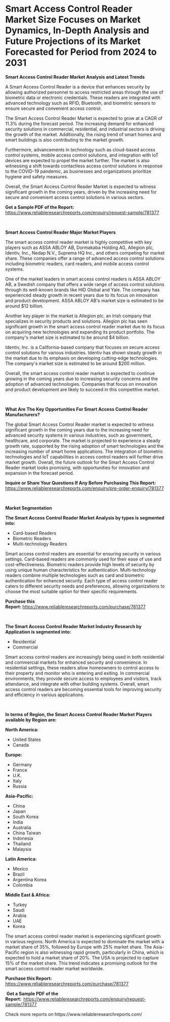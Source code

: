 <p><h1>Smart Access Control Reader Market Size Focuses on Market Dynamics, In-Depth Analysis and Future Projections of its Market Forecasted for Period from 2024 to 2031</h1></p><p><strong>Smart Access Control Reader Market Analysis and Latest Trends</strong></p>
<p><p>A Smart Access Control Reader is a device that enhances security by allowing authorized personnel to access restricted areas through the use of biometric data or electronic credentials. These readers are integrated with advanced technology such as RFID, Bluetooth, and biometric sensors to ensure secure and convenient access control.</p><p>The Smart Access Control Reader Market is expected to grow at a CAGR of 11.3% during the forecast period. The increasing demand for enhanced security solutions in commercial, residential, and industrial sectors is driving the growth of the market. Additionally, the rising trend of smart homes and smart buildings is also contributing to the market growth.</p><p>Furthermore, advancements in technology such as cloud-based access control systems, mobile access control solutions, and integration with IoT devices are expected to propel the market further. The market is also witnessing a shift towards contactless access control solutions in response to the COVID-19 pandemic, as businesses and organizations prioritize hygiene and safety measures.</p><p>Overall, the Smart Access Control Reader Market is expected to witness significant growth in the coming years, driven by the increasing need for secure and convenient access control solutions in various sectors.</p></p>
<p><strong>Get a Sample PDF of the Report:&nbsp;</strong> <a href="https://www.reliableresearchreports.com/enquiry/request-sample/781377">https://www.reliableresearchreports.com/enquiry/request-sample/781377</a></p>
<p>&nbsp;</p>
<p><strong>Smart Access Control Reader Major Market Players</strong></p>
<p><p>The smart access control reader market is highly competitive with key players such as ASSA ABLOY AB, Dormakaba Holding AG, Allegion plc, Identiv, Inc., Nedap N.V., Suprema HQ Inc., and others competing for market share. These companies offer a range of advanced access control solutions including biometric readers, card readers, and mobile access control systems.</p><p>One of the market leaders in smart access control readers is ASSA ABLOY AB, a Swedish company that offers a wide range of access control solutions through its well-known brands like HID Global and Yale. The company has experienced steady growth in recent years due to its focus on innovation and product development. ASSA ABLOY AB's market size is estimated to be around $12 billion.</p><p>Another key player in the market is Allegion plc, an Irish company that specializes in security products and solutions. Allegion plc has seen significant growth in the smart access control reader market due to its focus on acquiring new technologies and expanding its product portfolio. The company's market size is estimated to be around $4 billion.</p><p>Identiv, Inc. is a California-based company that focuses on secure access control solutions for various industries. Identiv has shown steady growth in the market due to its emphasis on developing cutting-edge technologies. The company's market size is estimated to be around $200 million.</p><p>Overall, the smart access control reader market is expected to continue growing in the coming years due to increasing security concerns and the adoption of advanced technologies. Companies that focus on innovation and product development are likely to succeed in this competitive market.</p></p>
<p>&nbsp;</p>
<p><strong>What Are The Key Opportunities For Smart Access Control Reader Manufacturers?</strong></p>
<p><p>The global Smart Access Control Reader market is expected to witness significant growth in the coming years due to the increasing need for advanced security systems in various industries, such as government, healthcare, and corporate. The market is projected to experience a steady growth rate, supported by the rising adoption of smart technologies and the increasing number of smart home applications. The integration of biometric technologies and IoT capabilities in access control readers will further drive market growth. Overall, the future outlook for the Smart Access Control Reader market looks promising, with opportunities for innovation and expansion in the forecast period.</p></p>
<p><strong>Inquire or Share Your Questions If Any Before Purchasing This Report:</strong> <a href="https://www.reliableresearchreports.com/enquiry/pre-order-enquiry/781377">https://www.reliableresearchreports.com/enquiry/pre-order-enquiry/781377</a></p>
<p>&nbsp;</p>
<p><strong>Market Segmentation</strong></p>
<p><strong>The Smart Access Control Reader Market Analysis by types is segmented into:</strong></p>
<p><ul><li>Card-based Readers</li><li>Biometric Readers</li><li>Multi-technology Readers</li></ul></p>
<p><p>Smart access control readers are essential for ensuring security in various settings. Card-based readers are commonly used for their ease of use and cost-effectiveness. Biometric readers provide high levels of security by using unique human characteristics for authentication. Multi-technology readers combine multiple technologies such as card and biometric authentication for enhanced security. Each type of access control reader caters to different security needs and preferences, allowing organizations to choose the most suitable option for their specific requirements.</p></p>
<p><strong>Purchase this Report:&nbsp;</strong><a href="https://www.reliableresearchreports.com/purchase/781377">https://www.reliableresearchreports.com/purchase/781377</a></p>
<p>&nbsp;</p>
<p><strong>The Smart Access Control Reader Market Industry Research by Application is segmented into:</strong></p>
<p><ul><li>Residential</li><li>Commercial</li></ul></p>
<p><p>Smart access control readers are increasingly being used in both residential and commercial markets for enhanced security and convenience. In residential settings, these readers allow homeowners to control access to their property and monitor who is entering and exiting. In commercial environments, they provide secure access to employees and visitors, track attendance, and integrate with other building systems. Overall, smart access control readers are becoming essential tools for improving security and efficiency in various applications.</p></p>
<p>&nbsp;</p>
<p><strong>In terms of Region, the Smart Access Control Reader Market Players available by Region are:</strong></p>
<p>
    <p> <strong> North America: </strong>
        <ul>
            <li>United States</li>
            <li>Canada</li>
        </ul>
        </p> 
    <p> <strong> Europe: </strong>
        <ul>
            <li>Germany</li>
            <li>France</li>
            <li>U.K.</li>
            <li>Italy</li>
            <li>Russia</li>
        </ul>
        </p> 
    <p> <strong> Asia-Pacific: </strong>
        <ul>
            <li>China</li>
            <li>Japan</li>
            <li>South Korea</li>
            <li>India</li>
            <li>Australia</li>
            <li>China Taiwan</li>
            <li>Indonesia</li>
            <li>Thailand</li>
            <li>Malaysia</li>
        </ul>
        </p> 
    <p> <strong> Latin America: </strong>
        <ul>
            <li>Mexico</li>
            <li>Brazil</li>
            <li>Argentina Korea</li>
            <li>Colombia</li>
        </ul>
        </p> 
    <p> <strong> Middle East & Africa: </strong>
        <ul>
            <li>Turkey</li>
            <li>Saudi</li>
            <li>Arabia</li>
            <li>UAE</li>
            <li>Korea</li>
        </ul>
    </p>
    </p>
<p><p>The smart access control reader market is experiencing significant growth in various regions. North America is expected to dominate the market with a market share of 35%, followed by Europe with 25% market share. The Asia-Pacific region is also witnessing rapid growth, particularly in China, which is expected to hold a market share of 20%. The USA is projected to capture 15% of the market share. This trend indicates a promising outlook for the smart access control reader market worldwide.</p></p>
<p><strong>Purchase this Report: </strong><a href="https://www.reliableresearchreports.com/purchase/781377">https://www.reliableresearchreports.com/purchase/781377</a></p>
<p>&nbsp;<strong>Get a Sample PDF of the Report:&nbsp;&nbsp;</strong><a href="https://www.reliableresearchreports.com/enquiry/request-sample/781377">https://www.reliableresearchreports.com/enquiry/request-sample/781377</a></p>
<p><strong></strong></p>
<p>Check more reports on https://www.reliableresearchreports.com/</p>